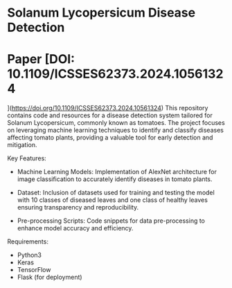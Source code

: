 # Solanum Lycopersicum Disease Detection
# Paper [DOI: 10.1109/ICSSES62373.2024.10561324
](https://doi.org/10.1109/ICSSES62373.2024.10561324)
This repository contains code and resources for a disease detection system tailored for Solanum Lycopersicum, commonly known as tomatoes. The project focuses on leveraging machine learning techniques to identify and classify diseases affecting tomato plants, providing a valuable tool for early detection and mitigation.

Key Features:

- Machine Learning Models: Implementation of AlexNet architecture for image classification to accurately identify diseases in tomato plants.

- Dataset: Inclusion of datasets used for training and testing the model with 10 classes of diseased leaves and one class of healthy leaves ensuring transparency and reproducibility.

- Pre-processing Scripts: Code snippets for data pre-processing to enhance model accuracy and efficiency.

Requirements:
- Python3
- Keras
- TensorFlow
- Flask (for deployment)
